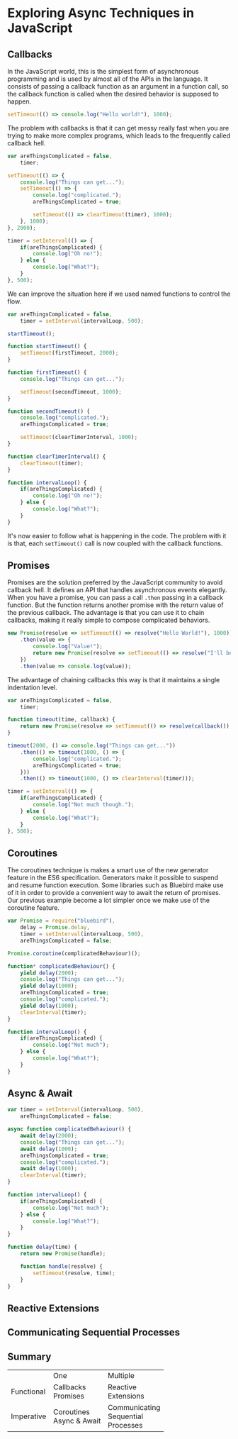 # Exploring Async Techniques in JavaScript

## Callbacks

In the JavaScript world, this is the simplest form of asynchronous programming
and is used by almost all of the APIs in the language. It consists of passing
a callback function as an argument in a function call, so the callback function
is called when the desired behavior is supposed to happen.

```js
setTimeout(() => console.log("Hello world!"), 1000);
```

The problem with callbacks is that it can get messy really fast when you are
trying to make more complex programs, which leads to the frequently called
callback hell.

```js
var areThingsComplicated = false,
    timer;

setTimeout(() => {
    console.log("Things can get...");
    setTimeout(() => {
        console.log("complicated.");
        areThingsComplicated = true;

        setTimeout(() => clearTimeout(timer), 1000);
    }, 1000);
}, 2000);

timer = setInterval(() => {
    if(areThingsComplicated) {
        console.log("Oh no!");
    } else {
        console.log("What?");
    }
}, 500);
```

We can improve the situation here if we used named functions to control the flow.

```js
var areThingsComplicated = false,
    timer = setInterval(intervalLoop, 500);

startTimeout();

function startTimeout() {
    setTimeout(firstTimeout, 2000);
}

function firstTimeout() {
    console.log("Things can get...");

    setTimeout(secondTimeout, 1000);
}

function secondTimeout() {
    console.log("complicated.");
    areThingsComplicated = true;

    setTimeout(clearTimerInterval, 1000);
}

function clearTimerInterval() {
    clearTimeout(timer);
}

function intervalLoop() {
    if(areThingsComplicated) {
        console.log("Oh no!");
    } else {
        console.log("What?");
    }
}
```

It's now easier to follow what is happening in the code. The problem with it
is that, each `setTimeout()` call is now coupled with the callback functions.

## Promises

Promises are the solution preferred by the JavaScript community to avoid
callback hell. It defines an API that handles asynchronous events elegantly.
When you have a promise, you can pass a call `.then` passing in a callback
function. But the function returns another promise with the return value of
the previous callback. The advantage is that you can use it to chain callbacks,
making it really simple to compose complicated behaviors.

```js
new Promise(resolve => setTimeout(() => resolve("Hello World!"), 1000))
    .then(value => {
        console.log("Value!");
        return new Promise(resolve => setTimeout(() => resolve("I'll be back"), 1000));
    })
    .then(value => console.log(value));
```

The advantage of chaining callbacks this way is that it maintains a single
indentation level.

```js
var areThingsComplicated = false,
    timer;

function timeout(time, callback) {
    return new Promise(resolve => setTimeout(() => resolve(callback()), time));
}

timeout(2000, () => console.log("Things can get..."))
    .then(() => timeout(1000, () => {
        console.log("complicated.");
        areThingsComplicated = true;
    }))
    .then(() => timeout(1000, () => clearInterval(timer)));

timer = setInterval(() => {
    if(areThingsComplicated) {
        console.log("Not much though.");
    } else {
        console.log("What?");
    }
}, 500);
```

## Coroutines

The coroutines technique is makes a smart use of the new generator feature
in the ES6 specification. Generators make it possible to suspend and resume
function execution. Some libraries such as Bluebird make use of it in order
to provide a convenient way to await the return of promises. Our previous
example become a lot simpler once we make use of the coroutine feature.

```js
var Promise = require("bluebird"),
    delay = Promise.delay,
    timer = setInterval(intervalLoop, 500),
    areThingsComplicated = false;

Promise.coroutine(complicatedBehaviour)();

function* complicatedBehaviour() {
    yield delay(2000);
    console.log("Things can get...");
    yield delay(1000);
    areThingsComplicated = true;
    console.log("complicated.");
    yield delay(1000);
    clearInterval(timer);
}

function intervalLoop() {
    if(areThingsComplicated) {
        console.log("Not much");
    } else {
        console.log("What?");
    }
}
```

## Async & Await

```js
var timer = setInterval(intervalLoop, 500),
    areThingsComplicated = false;

async function complicatedBehaviour() {
    await delay(2000);
    console.log("Things can get...");
    await delay(1000);
    areThingsComplicated = true;
    console.log("complicated.");
    await delay(1000);
    clearInterval(timer);
}

function intervalLoop() {
    if(areThingsComplicated) {
        console.log("Not much");
    } else {
        console.log("What?");
    }
}

function delay(time) {
    return new Promise(handle);

    function handle(resolve) {
        setTimeout(resolve, time);
    }
}
```

## Reactive Extensions


## Communicating Sequential Processes


## Summary

<center>
    <table>
        <tr>
            <td></td>
            <td>One</td>
            <td>Multiple</td>
        </tr>
        <tr>
            <td>Functional</td>
            <td>
                Callbacks</br>
                Promises</br>
            </td>
            <td>
                Reactive</br>Extensions
            </td>
        </tr>
        <tr>
            <td>Imperative</td>
            <td>
                Coroutines</br>
                Async & Await</br>
            </td>
            <td>Communicating</br>Sequential</br>Processes</td>
        </tr>
    </table>
</center>
